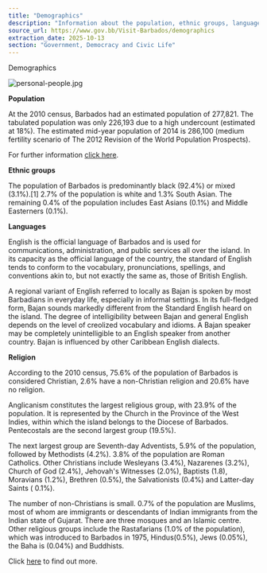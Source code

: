```yaml
---
title: "Demographics"
description: "Information about the population, ethnic groups, languages, and religions of Barbados."
source_url: https://www.gov.bb/Visit-Barbados/demographics
extraction_date: 2025-10-13
section: "Government, Democracy and Civic Life"
---
```


Demographics

![personal-people.jpg](https://www.gov.bb/media_files/personal-people.jpg)

**Population**

At the 2010 census, Barbados had an estimated population of 277,821. The tabulated population was only 226,193 due to a high undercount (estimated at 18%). The estimated mid-year population of 2014 is 286,100 (medium fertility scenario of The 2012 Revision of the World Population Prospects).

For further information [click here](http://www.barstats.gov.bb/files/documents/PHC_2010_Census_Volume_1.pdf).

**Ethnic groups**

The population of Barbados is predominantly black (92.4%) or mixed (3.1%).[1] 2.7% of the population is white and 1.3% South Asian. The remaining 0.4% of the population includes East Asians (0.1%) and Middle Easterners (0.1%).

**Languages**

English is the official language of Barbados and is used for communications, administration, and public services all over the island. In its capacity as the official language of the country, the standard of English tends to conform to the vocabulary, pronunciations, spellings, and conventions akin to, but not exactly the same as, those of British English.

A regional variant of English referred to locally as Bajan is spoken by most Barbadians in everyday life, especially in informal settings. In its full-fledged form, Bajan sounds markedly different from the Standard English heard on the island. The degree of intelligibility between Bajan and general English depends on the level of creolized vocabulary and idioms. A Bajan speaker may be completely unintelligible to an English speaker from another country. Bajan is influenced by other Caribbean English dialects.

**Religion**

According to the 2010 census, 75.6% of the population of Barbados is considered Christian, 2.6% have a non-Christian religion and 20.6% have no religion.

Anglicanism constitutes the largest religious group, with 23.9% of the population. It is represented by the Church in the Province of the West Indies, within which the island belongs to the Diocese of Barbados. Pentecostals are the second largest group (19.5%).

The next largest group are Seventh-day Adventists, 5.9% of the population, followed by Methodists (4.2%). 3.8% of the population are Roman Catholics. Other Christians include Wesleyans (3.4%), Nazarenes (3.2%), Church of God (2.4%), Jehovah's Witnesses (2.0%), Baptists (1.8), Moravians (1.2%), Brethren (0.5%), the Salvationists (0.4%) and Latter-day Saints ( 0.1%).

The number of non-Christians is small. 0.7% of the population are Muslims, most of whom are immigrants or descendants of Indian immigrants from the Indian state of Gujarat. There are three mosques and an Islamic centre. Other religious groups include the Rastafarians (1.0% of the population), which was introduced to Barbados in 1975, Hindus(0.5%), Jews (0.05%), the Baha is (0.04%) and Buddhists.

Click [here](http://www.indexmundi.com/barbados/demographics_profile.html) to find out more.
```